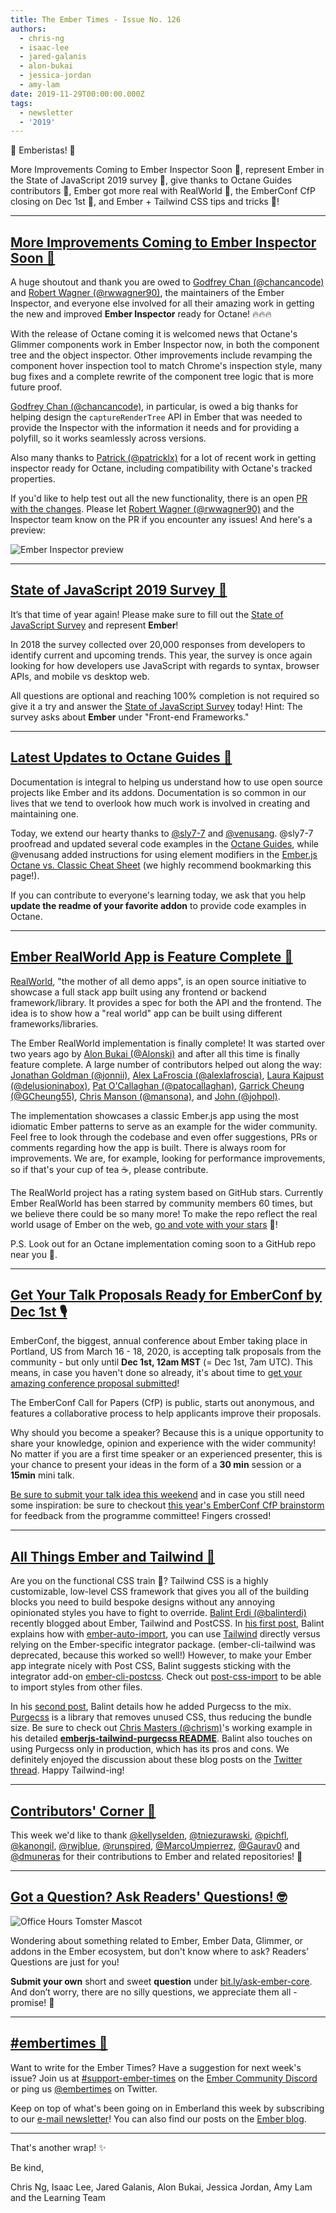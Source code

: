 ```yaml
---
title: The Ember Times - Issue No. 126
authors:
  - chris-ng
  - isaac-lee
  - jared-galanis
  - alon-bukai
  - jessica-jordan
  - amy-lam
date: 2019-11-29T00:00:00.000Z
tags:
  - newsletter
  - '2019'
---
```



👋 Emberistas! 🐹

More Improvements Coming to Ember Inspector Soon 🚀,
represent Ember in the State of JavaScript 2019 survey 📃,
give thanks to Octane Guides contributors 🙏,
Ember got more real with RealWorld 🌟,
the EmberConf CfP closing on Dec 1st 📆,
and Ember + Tailwind CSS tips and tricks 🎨!

<!-- READMORE -->

---

## [More Improvements Coming to Ember Inspector Soon 🚀](https://github.com/emberjs/ember-inspector/pull/1088)

A huge shoutout and thank you are owed to [Godfrey Chan (@chancancode)](https://github.com/chancancode) and [Robert Wagner (@rwwagner90)](https://github.com/rwwagner90), the maintainers of the Ember Inspector, and everyone else involved for all their amazing work in getting the new and improved **Ember Inspector** ready for Octane! 🔥🔥🔥

With the release of Octane coming it is welcomed news that Octane's Glimmer components work in Ember Inspector now, in both the component tree and the object inspector. Other improvements include revamping the component hover inspection tool to match Chrome's inspection style, many bug fixes and a complete rewrite of the component tree logic that is more future proof.

[Godfrey Chan (@chancancode)](https://github.com/chancancode), in particular, is owed a big thanks for helping design the `captureRenderTree` API in Ember that was needed to provide the Inspector with the information it needs and for providing a polyfill, so it works seamlessly across versions.

Also many thanks to [Patrick (@patricklx)](https://github.com/patricklx) for a lot of recent work in getting inspector ready for Octane, including compatibility with Octane's tracked properties.

If you'd like to help test out all the new functionality, there is an open [PR with the changes](https://github.com/emberjs/ember-inspector/pull/1088). Please let [Robert Wagner (@rwwagner90)](https://github.com/rwwagner90) and the Inspector team know on the PR if you encounter any issues! And here's a preview:

<img src="/images/blog/emberjstimes/inspector.gif" alt="Ember Inspector preview">

---

## [State of JavaScript 2019 Survey 📃](https://stateofjs.com/)

It’s that time of year again! Please make sure to fill out the [State of JavaScript Survey](https://stateofjs.com/) and represent **Ember**!

In 2018 the survey collected over 20,000 responses from developers to identify current and upcoming trends. This year, the survey is once again looking for how developers use JavaScript with regards to syntax, browser APIs, and mobile vs desktop web.

All questions are optional and reaching 100% completion is not required so give it a try and answer the [State of JavaScript Survey](https://stateofjs.com/) today! Hint: The survey asks about **Ember** under "Front-end Frameworks."

---

## [Latest Updates to Octane Guides 🙏](https://octane-guides-preview.emberjs.com/)

Documentation is integral to helping us understand how to use open source projects like Ember and its addons. Documentation is so common in our lives that we tend to overlook how much work is involved in creating and maintaining one.

Today, we extend our hearty thanks to [@sly7-7](https://github.com/sly7-7) and [@venusang](https://github.com/venusang). @sly7-7 proofread and updated several code examples in the [Octane Guides](https://octane-guides-preview.emberjs.com/), while @venusang added instructions for using element modifiers in the [Ember.js Octane vs. Classic Cheat Sheet](https://ember-learn.github.io/ember-octane-vs-classic-cheat-sheet/) (we highly recommend bookmarking this page!).

If you can contribute to everyone's learning today, we ask that you help **update the readme of your favorite addon** to provide code examples in Octane.

---

## [Ember RealWorld App is Feature Complete 🌠](https://github.com/gothinkster/ember-realworld)

[RealWorld](https://github.com/gothinkster/realworld), "the mother of all demo apps", is an open source initiative to showcase a full stack app built using any frontend or backend framework/library. It provides a spec for both the API and the frontend. The idea is to show how a "real world" app can be built using different frameworks/libraries.

The Ember RealWorld implementation is finally complete! It was started over two years ago by [Alon Bukai (@Alonski)](https://github.com/Alonski) and after all this time is finally feature complete. A large number of contributors helped out along the way: [Jonathan Goldman (@jonnii)](https://github.com/jonnii), [Alex LaFroscia (@alexlafroscia)](https://github.com/alexlafroscia), [Laura Kajpust (@delusioninabox)](https://github.com/delusioninabox), [Pat O'Callaghan (@patocallaghan)](https://github.com/patocallaghan), [Garrick Cheung (@GCheung55)](https://github.com/GCheung55), [Chris Manson (@mansona)](https://github.com/mansona), and [John (@johpol)](https://github.com/johpol).

The implementation showcases a classic Ember.js app using the most idiomatic Ember patterns to serve as an example for the wider community. Feel free to look through the codebase and even offer suggestions, PRs or comments regarding how the app is built. There is always room for improvements. We are, for example, looking for performance improvements, so if that's your cup of tea ☕, please contribute.

The RealWorld project has a rating system based on GitHub stars. Currently Ember RealWorld has been starred by community members 60 times, but we believe there could be so many more! To make the repo reflect the real world usage of Ember on the web, [go and vote with your stars](https://github.com/gothinkster/ember-realworld) 🌟!

P.S. Look out for an Octane implementation coming soon to a GitHub repo near you 🍿.

---

## [Get Your Talk Proposals Ready for EmberConf by Dec 1st 🎙](https://emberconf.com/#/become-a-speaker)

EmberConf, the biggest, annual conference about Ember taking place in Portland, US from March 16 - 18, 2020, is accepting talk proposals from the community - but only until **Dec 1st, 12am MST** (= Dec 1st, 7am UTC). This means, in case you haven't done so already, it's about time to [get your amazing conference proposal submitted](https://emberconf.com/#/become-a-speaker)!

The EmberConf Call for Papers (CfP) is public, starts out anonymous, and features a collaborative process to help applicants improve their proposals.

Why should you become a speaker? Because this is a unique opportunity to share your knowledge, opinion and experience with the wider community! No matter if you are a first time speaker or an experienced presenter, this is your chance to present your ideas in the form of a **30 min** session or a **15min** mini talk.

[Be sure to submit your talk idea this weekend](https://emberconf.com/#/become-a-speaker) and in case you still need some inspiration: be sure to checkout [this year's EmberConf CfP brainstorm](https://emberconf.com/#/cfp-brainstorm) for feedback from the programme committee! Fingers crossed!

---

## [All Things Ember and Tailwind 🎨](https://www.balinterdi.com/blog/purging-css-in-ember-postcss-purgecss/)

Are you on the functional CSS train 🚂? Tailwind CSS is a highly customizable, low-level CSS framework that gives you all of the building blocks you need to build bespoke designs without any annoying opinionated styles you have to fight to override. [Balint Erdi (@balinterdi)](https://github.com/balinterdi) recently blogged about Ember, Tailwind and PostCSS. In [his first post](https://www.balinterdi.com/blog/ember-tailwind-css-postcss-import/), Balint explains how with [ember-auto-import](https://github.com/ef4/ember-auto-import), you can use [Tailwind](https://tailwindcss.com/) directly versus relying on the Ember-specific integrator package. (ember-cli-tailwind was deprecated, because this worked so well!) However, to make your Ember app integrate nicely with Post CSS, Balint suggests sticking with the integrator add-on [ember-cli-postcss](https://github.com/jeffjewiss/ember-cli-postcss). Check out [post-css-import](https://github.com/postcss/postcss-import) to be able to import styles from other files.

In his [second post](https://www.balinterdi.com/blog/purging-css-in-ember-postcss-purgecss/), Balint details how he added Purgecss to the mix. [Purgecss](https://www.purgecss.com/) is a library that removes unused CSS, thus reducing the bundle size. Be sure to check out [Chris Masters (@chrism)](https://github.com/chrism)'s working example in his detailed **[emberjs-tailwind-purgecss README](https://github.com/chrism/emberjs-tailwind-purgecss)**. Balint also touches on using Purgecss only in production, which has its pros and cons. We definitely enjoyed the discussion about these blog posts on the [Twitter thread](https://twitter.com/baaz/status/1198982126860935168). Happy Tailwind-ing!

---

## [Contributors' Corner 👏](https://guides.emberjs.com/release/contributing/repositories/)

<p>This week we'd like to thank <a href="https://github.com/kellyselden" target="gh-user">@kellyselden</a>, <a href="https://github.com/tniezurawski" target="gh-user">@tniezurawski</a>, <a href="https://github.com/pichfl" target="gh-user">@pichfl</a>, <a href="https://github.com/kanongil" target="gh-user">@kanongil</a>, <a href="https://github.com/rwjblue" target="gh-user">@rwjblue</a>, <a href="https://github.com/runspired" target="gh-user">@runspired</a>, <a href="https://github.com/MarcoUmpierrez" target="gh-user">@MarcoUmpierrez</a>, <a href="https://github.com/Gaurav0" target="gh-user">@Gaurav0</a> and <a href="https://github.com/dmuneras" target="gh-user">@dmuneras</a> for their contributions to Ember and related repositories! 💖</p>

---

## [Got a Question? Ask Readers' Questions! 🤓](https://docs.google.com/forms/d/e/1FAIpQLScqu7Lw_9cIkRtAiXKitgkAo4xX_pV1pdCfMJgIr6Py1V-9Og/viewform)

<div class="blog-row">
  <img class="float-right small transparent padded" alt="Office Hours Tomster Mascot" title="Readers' Questions" src="/images/tomsters/officehours.png" />

  <p>Wondering about something related to Ember, Ember Data, Glimmer, or addons in the Ember ecosystem, but don't know where to ask? Readers’ Questions are just for you!</p>

  <p><strong>Submit your own</strong> short and sweet <strong>question</strong> under <a href="https://bit.ly/ask-ember-core" target="rq">bit.ly/ask-ember-core</a>. And don’t worry, there are no silly questions, we appreciate them all - promise! 🤞</p>
</div>

---

## [#embertimes 📰](https://blog.emberjs.com/tags/newsletter.html)

Want to write for the Ember Times? Have a suggestion for next week's issue? Join us at [#support-ember-times](https://discordapp.com/channels/480462759797063690/485450546887786506) on the [Ember Community Discord](https://discordapp.com/invite/zT3asNS) or ping us [@embertimes](https://twitter.com/embertimes) on Twitter.

Keep on top of what's been going on in Emberland this week by subscribing to our [e-mail newsletter](https://the-emberjs-times.ongoodbits.com/)! You can also find our posts on the [Ember blog](https://emberjs.com/blog/tags/newsletter.html).

---

That's another wrap! ✨

Be kind,

Chris Ng, Isaac Lee, Jared Galanis, Alon Bukai, Jessica Jordan, Amy Lam and the Learning Team
